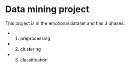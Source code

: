 

# Data mining project

This project is in the emotional dataset and has 3 phases:
* 1. preprocessing
* 2. clustering
* 3. classification
